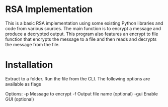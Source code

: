 # RSA Implementation

This is a basic RSA implementation using some existing Python libraries and code from various sources. The main function is to encrypt a message and produce a decrypted output. This program also features an encrypt to file function that encrypts the message to a file and then reads and decrypts the message from the file. 

# Installation

Extract to a folder. Run the file from the CLI. The following options are available as flags

Options:
 -p    Message to encrypt
 -f    Output file name (optional)
 -gui  Enable GUI (optional)

